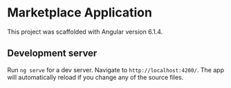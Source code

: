 # Marketplace Application

This project was scaffolded with Angular version 6.1.4.

## Development server

Run `ng serve` for a dev server. Navigate to `http://localhost:4200/`. The app will automatically reload if you change any of the source files.
